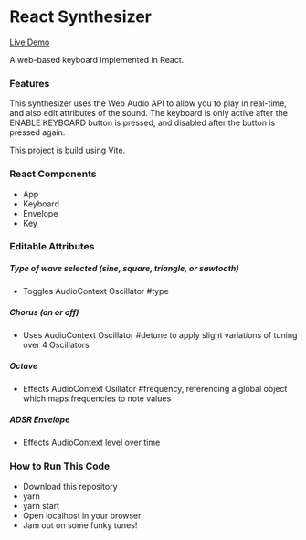 # React Synthesizer

[Live Demo](https://cherealnice.github.io/RealSynth/)

A web-based keyboard implemented in React.

### Features

This synthesizer uses the Web Audio API to allow you to play in real-time, and also edit attributes of the sound.
The keyboard is only active after the ENABLE KEYBOARD button is pressed,
and disabled after the button is pressed again.

This project is build using Vite.

### React Components

* App
* Keyboard
* Envelope
* Key

### Editable Attributes

##### Type of wave selected (sine, square, triangle, or sawtooth)

* Toggles AudioContext Oscillator #type

##### Chorus (on or off)

* Uses AudioContext Oscillator #detune to apply slight variations of tuning over 4 Oscillators

##### Octave

* Effects AudioContext Osillator #frequency, referencing a global object which maps frequencies to note values

##### ADSR Envelope

* Effects AudioContext level over time


### How to Run This Code

* Download this repository
* yarn
* yarn start
* Open localhost in your browser
* Jam out on some funky tunes!
